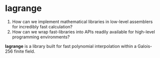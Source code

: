 # lagrange

1. How can we implement mathematical libraries in low-level assemblers for incredibly fast calculation?
2. How can we wrap fast-libraries into APIs readily available for high-level programming environments?

__lagrange__ is a library built for fast polynomial interpolation within a Galois-256 finite field.
